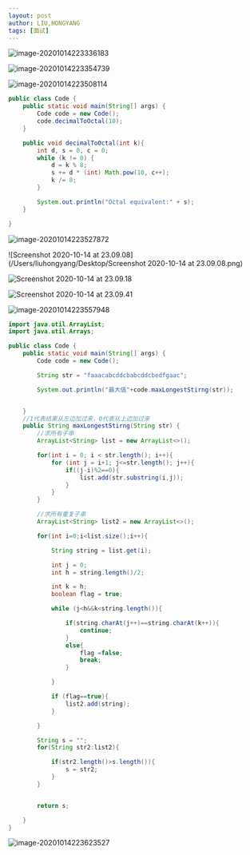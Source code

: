 ```yaml
---
layout: post
author: LIU,HONGYANG
tags: [面试]
---
```




![image-20201014223336183](https://tva1.sinaimg.cn/large/007S8ZIlgy1gjp8jk62ypj30lk0s6n1i.jpg)





![image-20201014223354739](https://tva1.sinaimg.cn/large/007S8ZIlgy1gjp8jvb1w9j30ro0kaq78.jpg)





![image-20201014223508114](https://tva1.sinaimg.cn/large/007S8ZIlgy1gjp8l55tsnj310k03a0t1.jpg)

```java
public class Code {
    public static void main(String[] args) {
        Code code = new Code();
        code.decimalToOctal(10);
    }

    public void decimalToOctal(int k){
        int d, s = 0, c = 0;
        while (k != 0) {
            d = k % 8;
            s += d * (int) Math.pow(10, c++);
            k /= 8;
        }

        System.out.println("Octal equivalent:" + s);
    }

}
```



![image-20201014223527872](https://tva1.sinaimg.cn/large/007S8ZIlgy1gjp8on9lngj310i08aq4l.jpg)

![Screenshot 2020-10-14 at 23.09.08](/Users/liuhongyang/Desktop/Screenshot 2020-10-14 at 23.09.08.png)

![Screenshot 2020-10-14 at 23.09.18](https://tva1.sinaimg.cn/large/007S8ZIlgy1gjp9lu63tnj31lu0u0tc0.jpg)



![Screenshot 2020-10-14 at 23.09.41](https://tva1.sinaimg.cn/large/007S8ZIlgy1gjp9lo8pjrj31cm0u0gqv.jpg)

![image-20201014223557948](https://tva1.sinaimg.cn/large/007S8ZIlgy1gjp8m0imamj312g092gmz.jpg)

```java
import java.util.ArrayList;
import java.util.Arrays;

public class Code {
    public static void main(String[] args) {
        Code code = new Code();

        String str = "faaacabcddcbabcddcbedfgaac";

        System.out.println("最大值"+code.maxLongestStirng(str));


    }
    //1代表结果从左边加过来，0代表从上边加过来
    public String maxLongestStirng(String str) {
        //求所有子串
        ArrayList<String> list = new ArrayList<>();

        for(int i = 0; i < str.length(); i++){
            for (int j = i+1; j<=str.length(); j++){
                if((j-i)%2==0){
                    list.add(str.substring(i,j));
                }
            }
        }

        //求所有重复子串
        ArrayList<String> list2 = new ArrayList<>();

        for(int i=0;i<list.size();i++){

            String string = list.get(i);

            int j = 0;
            int h = string.length()/2;

            int k = h;
            boolean flag = true;

            while (j<h&&k<string.length()){

                if(string.charAt(j++)==string.charAt(k++)){
                    continue;
                }
                else{
                    flag =false;
                    break;
                }

            }

            if (flag==true){
                list2.add(string);
            }

        }

        String s = "";
        for(String str2:list2){

            if(str2.length()>s.length()){
                s = str2;
            }
        }


        return s;

    }
}
```









![image-20201014223623527](https://tva1.sinaimg.cn/large/007S8ZIlgy1gjp8mgfiv5j30zw07wwg0.jpg)

